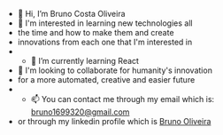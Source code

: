 - 👋 Hi, I’m Bruno Costa Oliveira
- 👀 I'm interested in learning new technologies all 
- the time and how to make them and create 
- innovations from each one that I'm interested in
- - 🌱 I’m currently learning React
- 💞️ I'm looking to collaborate for humanity's innovation 
- for a more automated, creative and easier future
- - 📫 You can contact me through my email which is: bruno1699320@gmail.com 
- or through my linkedin profile which is <a href="https://www.linkedin.com/in/how15bybruno/">Bruno Oliveira</a>
<!---
BrunoByHOW15/BrunoByHOW15 is a ✨ special ✨ repository because its `README.md` (this file) appears on your GitHub profile.
You can click the Preview link to take a look at your changes.
--->

